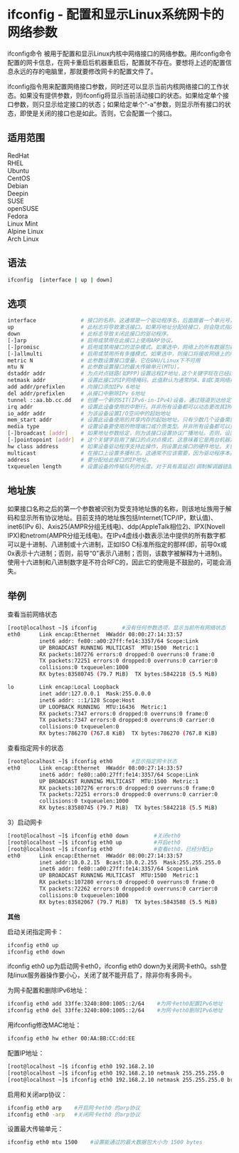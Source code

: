 # ifconfig - 配置和显示Linux系统网卡的网络参数

ifconfig命令 被用于配置和显示Linux内核中网络接口的网络参数。用ifconfig命令配置的网卡信息，在网卡重启后机器重启后，配置就不存在。要想将上述的配置信息永远的存的电脑里，那就要修改网卡的配置文件了。

ifconfig指令用来配置网络接口参数，同时还可以显示当前内核网络接口的工作状态。如果没有提供参数，则ifconfig将显示当前活动接口的状态。如果给定单个接口参数，则只显示给定接口的状态；如果给定单个“-a”参数，则显示所有接口的状态，即使是关闭的接口也是如此。否则，它会配置一个接口。

## 适用范围

<!-- <div class="svg linux">Linux</div> -->
<div class="svg redhat">RedHat</div>
<div class="svg rhel">RHEL</div>
<div class="svg ubuntu">Ubuntu</div>
<div class="svg centos">CentOS</div>
<div class="svg debian">Debian</div>
<div class="svg deepin">Deepin</div>
<div class="svg suse">SUSE</div>
<div class="svg opensuse">openSUSE</div>
<div class="svg fedora">Fedora</div>
<div class="svg linuxmint">Linux Mint</div>
<!-- <div class="svg mxlinux">MX Linux</div> -->
<div class="svg alpinelinux">Alpine Linux</div>
<div class="svg archlinux">Arch Linux</div>

## 语法

``` bash
ifconfig  [interface | up | down]
```

## 选项

``` bash
interface              # 接口的名称。这通常是一个驱动程序名，后面跟着一个单元号，例如用于第一个以太网接口的eth0。
up                     # 此标志将导致激活接口。如果将地址分配给接口，则会隐式指定该地址。
down                   # 此标志导致关闭此接口的驱动程序。
[-]arp                 # 启用或禁用在此接口上使用ARP协议。
[-]promisc             # 启用或禁用接口的混杂模式。如果选中，网络上的所有数据包都将由接口接收。
[-]allmulti            # 启用或禁用所有多播模式。如果选中，则接口将接收网络上的所有多播数据包。
metric N               # 此参数设置接口度量。它在GNU/Linux下不可用
mtu N                  # 此参数设置接口的最大传输单元(MTU)。
dstaddr addr           # 为点对点链路(如PPP)设置远程IP地址.这个关键字现在已经过时了；使用pointopoint关键字代替。
netmask addr           # 设置此接口的IP网络掩码。此值默认为通常的A、B或C类网络掩码(从接口IP地址派生)，但可以设置为任何值。
add addr/prefixlen     # 向接口添加IPv 6地址
del addr/prefixlen     # 从接口中删除IPv 6地址
tunnel ::aa.bb.cc.dd   # 创建一个新的SIT(IPv6-in-IPv4)设备，通过隧道到达给定的目的地。
irq addr               # 设置此设备使用的中断行。并非所有设备都可以动态更改其IRQ设置。
io_addr addr           # 为该设备设置I/O空间中的起始地址
mem_start addr         # 设置此设备使用的共享内存的起始地址。只有少数几个设备需要这个
media type             # 设置设备要使用的物理端口或介质类型。并非所有设备都可以更改此设置，以及那些可以更改其支持的值的设备。典型的类型值是10 base 2(细以太网)、10 base T(双绞线10 Mbps以太网)、AUI(外收发信机)等。驱动的特殊介质类型可以用来告诉驱动对媒体进行自动感知。同样，并不是所有的驱动都能做到这一点。
[-]broadcast [addr]    # 如果地址参数给定，则为该接口设置协议广播地址。否则，设置(或清除)接口的IFF_BROADCAST标志。
[-]pointopoint [addr]  # 这个关键字启用了接口的点对点模式，这意味着它是两台机器之间的直接链接，没有其他人监听它。如果地址参数也给出了，就像过时的dstaddr关键字一样，设置链接另一端的协议地址。否则，设置或清除接口的IFF_POINTOPOINT标志。
hw class address       # 如果设备驱动程序支持此操作，则设置此接口的硬件地址。关键字后面必须跟着硬件类的名称和相当于硬件地址的可打印的ASCII。目前支持的硬件类包括ether (以太网)、ax25(AMPRAX.25)、ARCnet和netrom(AMPR NET/ROM)。
multicast              # 在接口上设置多播标志。这通常不应该需要，因为驱动程序本身设置正确的标志。
address                # 要分配给此接口的IP地址。
txqueuelen length      # 设置设备的传输队列的长度。对于具有高延迟(调制解调器链路，ISDN)的较慢设备，将其设置为小值是有用的，以防止快速批量传输过多地干扰诸如telnet之类的交互通信。
```
## 地址族
如果接口名称之后的第一个参数被识别为受支持地址族的名称，则该地址族用于解码和显示所有协议地址。目前支持的地址族包括Internet(TCP/IP，默认值)、inet6(IPv 6)、Axis25(AMPR分组无线电)、ddp(AppleTalk相位2)、IPX(Novell IPX)和netrom(AMPR分组无线电)。在IPv4虚线小数表示法中提供的所有数字都可以是十进制、八进制或十六进制，正如ISO C标准所指定的那样(即，前导0x或0x表示十六进制；否则，前导“0”表示八进制；否则，该数字被解释为十进制)。使用十六进制和八进制数字是不符合RFC的，因此它的使用是不鼓励的，可能会消失。
## 举例
查看当前网络状态
``` bash
[root@localhost ~]$ ifconfig        #没有任何参数选项，显示当前所有网络状态
eth0      Link encap:Ethernet  HWaddr 08:00:27:14:33:57 
          inet6 addr: fe80::a00:27ff:fe14:3357/64 Scope:Link
          UP BROADCAST RUNNING MULTICAST  MTU:1500  Metric:1
          RX packets:107276 errors:0 dropped:0 overruns:0 frame:0
          TX packets:72251 errors:0 dropped:0 overruns:0 carrier:0
          collisions:0 txqueuelen:1000
          RX bytes:83580745 (79.7 MiB)  TX bytes:5842218 (5.5 MiB) 

lo        Link encap:Local Loopback 
          inet addr:127.0.0.1  Mask:255.0.0.0
          inet6 addr: ::1/128 Scope:Host
          UP LOOPBACK RUNNING  MTU:16436  Metric:1
          RX packets:7347 errors:0 dropped:0 overruns:0 frame:0
          TX packets:7347 errors:0 dropped:0 overruns:0 carrier:0
          collisions:0 txqueuelen:0
          RX bytes:786270 (767.8 KiB)  TX bytes:786270 (767.8 KiB)
```
查看指定网卡的状态
``` bash
[root@localhost ~]$ ifconfig eth0      #显示指定网卡状态
eth0      Link encap:Ethernet  HWaddr 08:00:27:14:33:57 
          inet6 addr: fe80::a00:27ff:fe14:3357/64 Scope:Link
          UP BROADCAST RUNNING MULTICAST  MTU:1500  Metric:1
          RX packets:107276 errors:0 dropped:0 overruns:0 frame:0
          TX packets:72251 errors:0 dropped:0 overruns:0 carrier:0
          collisions:0 txqueuelen:1000
          RX bytes:83580745 (79.7 MiB)  TX bytes:5842218 (5.5 MiB)
```
3）启动网卡
``` bash
[root@localhost ~]$ ifconfig eth0 down        #关闭eth0
[root@localhost ~]$ ifconfig eth0 up          #开启eth0
[root@localhost ~]$ ifconfig eth0             #查看eth0，已经分配ip
eth0      Link encap:Ethernet  HWaddr 08:00:27:14:33:57 
          inet addr:10.0.2.15  Bcast:10.0.2.255  Mask:255.255.255.0
          inet6 addr: fe80::a00:27ff:fe14:3357/64 Scope:Link
          UP BROADCAST RUNNING MULTICAST  MTU:1500  Metric:1
          RX packets:107280 errors:0 dropped:0 overruns:0 frame:0
          TX packets:72262 errors:0 dropped:0 overruns:0 carrier:0
          collisions:0 txqueuelen:1000
          RX bytes:83582067 (79.7 MiB)  TX bytes:5843588 (5.5 MiB)
```

**其他**

启动关闭指定网卡：
``` bash
ifconfig eth0 up
ifconfig eth0 down
```
ifconfig eth0 up为启动网卡eth0，ifconfig eth0 down为关闭网卡eth0。ssh登陆linux服务器操作要小心，关闭了就不能开启了，除非你有多网卡。

为网卡配置和删除IPv6地址：
``` bash
ifconfig eth0 add 33ffe:3240:800:1005::2/64    #为网卡eth0配置IPv6地址
ifconfig eth0 del 33ffe:3240:800:1005::2/64    #为网卡eth0删除IPv6地址
```
用ifconfig修改MAC地址：
``` bash
ifconfig eth0 hw ether 00:AA:BB:CC:dd:EE
```
配置IP地址：
``` bash
[root@localhost ~]$ ifconfig eth0 192.168.2.10
[root@localhost ~]$ ifconfig eth0 192.168.2.10 netmask 255.255.255.0
[root@localhost ~]$ ifconfig eth0 192.168.2.10 netmask 255.255.255.0 broadcast 192.168.2.255
```
启用和关闭arp协议：
``` bash
ifconfig eth0 arp    #开启网卡eth0 的arp协议
ifconfig eth0 -arp   #关闭网卡eth0 的arp协议
```
设置最大传输单元：
``` bash
ifconfig eth0 mtu 1500    #设置能通过的最大数据包大小为 1500 bytes
```
